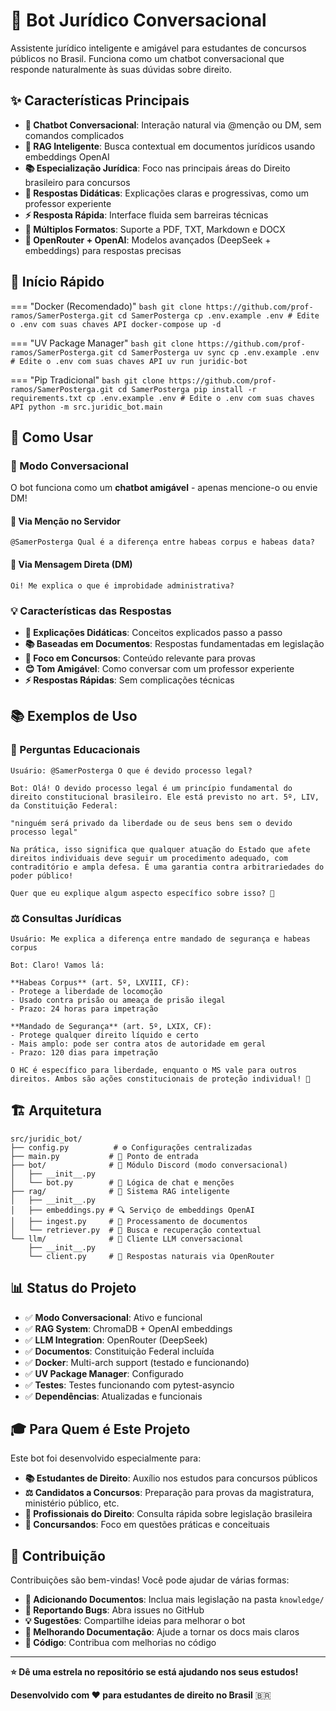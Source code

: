 # 🤖 Bot Jurídico Conversacional

Assistente jurídico inteligente e amigável para estudantes de concursos públicos no Brasil. Funciona como um chatbot conversacional que responde naturalmente às suas dúvidas sobre direito.

## ✨ Características Principais

- **🤖 Chatbot Conversacional**: Interação natural via @menção ou DM, sem comandos complicados
- **🧠 RAG Inteligente**: Busca contextual em documentos jurídicos usando embeddings OpenAI
- **📚 Especialização Jurídica**: Foco nas principais áreas do Direito brasileiro para concursos
- **🎯 Respostas Didáticas**: Explicações claras e progressivas, como um professor experiente
- **⚡ Resposta Rápida**: Interface fluida sem barreiras técnicas
- **📄 Múltiplos Formatos**: Suporte a PDF, TXT, Markdown e DOCX
- **🔧 OpenRouter + OpenAI**: Modelos avançados (DeepSeek + embeddings) para respostas precisas

## 🚀 Início Rápido

=== "Docker (Recomendado)"
    ```bash
    git clone https://github.com/prof-ramos/SamerPosterga.git
    cd SamerPosterga
    cp .env.example .env
    # Edite o .env com suas chaves API
    docker-compose up -d
    ```

=== "UV Package Manager"
    ```bash
    git clone https://github.com/prof-ramos/SamerPosterga.git
    cd SamerPosterga
    uv sync
    cp .env.example .env
    # Edite o .env com suas chaves API
    uv run juridic-bot
    ```

=== "Pip Tradicional"
    ```bash
    git clone https://github.com/prof-ramos/SamerPosterga.git
    cd SamerPosterga
    pip install -r requirements.txt
    cp .env.example .env
    # Edite o .env com suas chaves API
    python -m src.juridic_bot.main
    ```

## 🎯 Como Usar

### 🤖 Modo Conversacional

O bot funciona como um **chatbot amigável** - apenas mencione-o ou envie DM!

#### 📱 Via Menção no Servidor
```
@SamerPosterga Qual é a diferença entre habeas corpus e habeas data?
```

#### 💬 Via Mensagem Direta (DM)
```
Oi! Me explica o que é improbidade administrativa?
```

### 💡 Características das Respostas

- **📖 Explicações Didáticas**: Conceitos explicados passo a passo
- **📚 Baseadas em Documentos**: Respostas fundamentadas em legislação
- **🎯 Foco em Concursos**: Conteúdo relevante para provas
- **😊 Tom Amigável**: Como conversar com um professor experiente
- **⚡ Respostas Rápidas**: Sem complicações técnicas

## 📚 Exemplos de Uso

### 📖 Perguntas Educacionais
```
Usuário: @SamerPosterga O que é devido processo legal?

Bot: Olá! O devido processo legal é um princípio fundamental do direito constitucional brasileiro. Ele está previsto no art. 5º, LIV, da Constituição Federal:

"ninguém será privado da liberdade ou de seus bens sem o devido processo legal"

Na prática, isso significa que qualquer atuação do Estado que afete direitos individuais deve seguir um procedimento adequado, com contraditório e ampla defesa. É uma garantia contra arbitrariedades do poder público!

Quer que eu explique algum aspecto específico sobre isso? 🤔
```

### ⚖️ Consultas Jurídicas
```
Usuário: Me explica a diferença entre mandado de segurança e habeas corpus

Bot: Claro! Vamos lá:

**Habeas Corpus** (art. 5º, LXVIII, CF):
- Protege a liberdade de locomoção
- Usado contra prisão ou ameaça de prisão ilegal
- Prazo: 24 horas para impetração

**Mandado de Segurança** (art. 5º, LXIX, CF):
- Protege qualquer direito líquido e certo
- Mais amplo: pode ser contra atos de autoridade em geral
- Prazo: 120 dias para impetração

O HC é específico para liberdade, enquanto o MS vale para outros direitos. Ambos são ações constitucionais de proteção individual! 📖
```

## 🏗️ Arquitetura

```
src/juridic_bot/
├── config.py          # ⚙️ Configurações centralizadas
├── main.py           # 🚀 Ponto de entrada
├── bot/              # 🤖 Módulo Discord (modo conversacional)
│   ├── __init__.py
│   └── bot.py        # 💬 Lógica de chat e menções
├── rag/              # 🧠 Sistema RAG inteligente
│   ├── __init__.py
│   ├── embeddings.py # 🔍 Serviço de embeddings OpenAI
│   ├── ingest.py     # 📄 Processamento de documentos
│   └── retriever.py  # 🎯 Busca e recuperação contextual
└── llm/              # 🤖 Cliente LLM conversacional
    ├── __init__.py
    └── client.py     # 💭 Respostas naturais via OpenRouter
```

## 📊 Status do Projeto

- ✅ **Modo Conversacional**: Ativo e funcional
- ✅ **RAG System**: ChromaDB + OpenAI embeddings
- ✅ **LLM Integration**: OpenRouter (DeepSeek)
- ✅ **Documentos**: Constituição Federal incluída
- ✅ **Docker**: Multi-arch support (testado e funcionando)
- ✅ **UV Package Manager**: Configurado
- ✅ **Testes**: Testes funcionando com pytest-asyncio
- ✅ **Dependências**: Atualizadas e funcionais

## 🎓 Para Quem é Este Projeto

Este bot foi desenvolvido especialmente para:

- **📚 Estudantes de Direito**: Auxílio nos estudos para concursos públicos
- **⚖️ Candidatos a Concursos**: Preparação para provas da magistratura, ministério público, etc.
- **📖 Profissionais do Direito**: Consulta rápida sobre legislação brasileira
- **🎯 Concursandos**: Foco em questões práticas e conceituais

## 🤝 Contribuição

Contribuições são bem-vindas! Você pode ajudar de várias formas:

- **📄 Adicionando Documentos**: Inclua mais legislação na pasta `knowledge/`
- **🐛 Reportando Bugs**: Abra issues no GitHub
- **💡 Sugestões**: Compartilhe ideias para melhorar o bot
- **📝 Melhorando Documentação**: Ajude a tornar os docs mais claros
- **🔧 Código**: Contribua com melhorias no código

---

**⭐ Dê uma estrela no repositório se está ajudando nos seus estudos!**

**Desenvolvido com ❤️ para estudantes de direito no Brasil** 🇧🇷